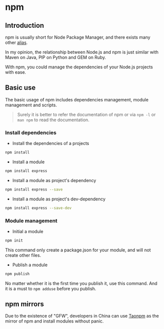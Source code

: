 # npm

## Introduction

npm is usually short for Node Package Manager, and there exists many other [alias](https://github.com/npm/npm-expansions).

In my opinion, the relationship between Node.js and npm is just similar with Maven on Java, PIP on Python and GEM on Ruby.

With npm, you could manage the dependencies of your Node.js projects with ease.

## Basic use

The basic usage of npm includes dependencies management, module management and scripts.

> Surely it is better to refer the documentation of npm or via `npm -l` or `man npm` to read the documentation.

### Install dependencies

- Install the dependencies of a projects

```sh
npm install
```

- Install a module

```sh
npm install express
```

- Install a module as project's dependency

```sh
npm install express --save
```

- Install a module as project's dev-dependency

```sh
npm install express --save-dev
```

### Module management

- Initial a module

```sh
npm init
```

This command only create a package.json for your module, and will not create other files.

- Publish a module

```sh
npm publish
```

No matter whether it is the first time you publish it, use this command. And it is a must to `npm adduse` before you publish.

## npm mirrors

Due to the existence of "GFW", developers in China can use [Taonpm](https://npm.taobao.org/) as the mirror of npm and install modules without panic.
